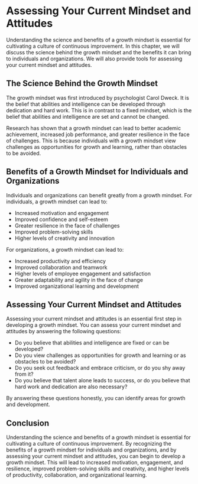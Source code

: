Assessing Your Current Mindset and Attitudes
===================================================================================================================

Understanding the science and benefits of a growth mindset is essential for cultivating a culture of continuous improvement. In this chapter, we will discuss the science behind the growth mindset and the benefits it can bring to individuals and organizations. We will also provide tools for assessing your current mindset and attitudes.

The Science Behind the Growth Mindset
-------------------------------------

The growth mindset was first introduced by psychologist Carol Dweck. It is the belief that abilities and intelligence can be developed through dedication and hard work. This is in contrast to a fixed mindset, which is the belief that abilities and intelligence are set and cannot be changed.

Research has shown that a growth mindset can lead to better academic achievement, increased job performance, and greater resilience in the face of challenges. This is because individuals with a growth mindset view challenges as opportunities for growth and learning, rather than obstacles to be avoided.

Benefits of a Growth Mindset for Individuals and Organizations
--------------------------------------------------------------

Individuals and organizations can benefit greatly from a growth mindset. For individuals, a growth mindset can lead to:

* Increased motivation and engagement
* Improved confidence and self-esteem
* Greater resilience in the face of challenges
* Improved problem-solving skills
* Higher levels of creativity and innovation

For organizations, a growth mindset can lead to:

* Increased productivity and efficiency
* Improved collaboration and teamwork
* Higher levels of employee engagement and satisfaction
* Greater adaptability and agility in the face of change
* Improved organizational learning and development

Assessing Your Current Mindset and Attitudes
--------------------------------------------

Assessing your current mindset and attitudes is an essential first step in developing a growth mindset. You can assess your current mindset and attitudes by answering the following questions:

* Do you believe that abilities and intelligence are fixed or can be developed?
* Do you view challenges as opportunities for growth and learning or as obstacles to be avoided?
* Do you seek out feedback and embrace criticism, or do you shy away from it?
* Do you believe that talent alone leads to success, or do you believe that hard work and dedication are also necessary?

By answering these questions honestly, you can identify areas for growth and development.

Conclusion
----------

Understanding the science and benefits of a growth mindset is essential for cultivating a culture of continuous improvement. By recognizing the benefits of a growth mindset for individuals and organizations, and by assessing your current mindset and attitudes, you can begin to develop a growth mindset. This will lead to increased motivation, engagement, and resilience, improved problem-solving skills and creativity, and higher levels of productivity, collaboration, and organizational learning.
